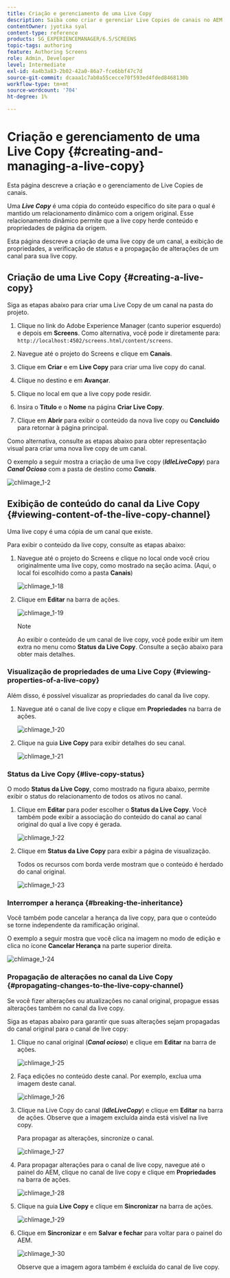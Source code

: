 ```yaml
---
title: Criação e gerenciamento de uma Live Copy
description: Saiba como criar e gerenciar Live Copies de canais no AEM Screens.
contentOwner: jyotika syal
content-type: reference
products: SG_EXPERIENCEMANAGER/6.5/SCREENS
topic-tags: authoring
feature: Authoring Screens
role: Admin, Developer
level: Intermediate
exl-id: 4a4b3a83-2b02-42a0-86a7-fce6bbf47c7d
source-git-commit: dcaaa1c7ab0a55cecce70f593ed4fded8468130b
workflow-type: tm+mt
source-wordcount: '704'
ht-degree: 1%

---
```


# Criação e gerenciamento de uma Live Copy {#creating-and-managing-a-live-copy}

Esta página descreve a criação e o gerenciamento de Live Copies de canais.

Uma ***Live Copy*** é uma cópia do conteúdo específico do site para o qual é mantido um relacionamento dinâmico com a origem original. Esse relacionamento dinâmico permite que a live copy herde conteúdo e propriedades de página da origem.

Esta página descreve a criação de uma live copy de um canal, a exibição de propriedades, a verificação de status e a propagação de alterações de um canal para sua live copy.


## Criação de uma Live Copy {#creating-a-live-copy}

Siga as etapas abaixo para criar uma Live Copy de um canal na pasta do projeto.

1. Clique no link do Adobe Experience Manager (canto superior esquerdo) e depois em **Screens**. Como alternativa, você pode ir diretamente para: `http://localhost:4502/screens.html/content/screens`.

1. Navegue até o projeto do Screens e clique em **Canais**.
1. Clique em **Criar** e em **Live Copy** para criar uma live copy do canal.
1. Clique no destino e em **Avançar**.
1. Clique no local em que a live copy pode residir.
1. Insira o **Título** e o **Nome** na página **Criar Live Copy**.

1. Clique em **Abrir** para exibir o conteúdo da nova live copy ou **Concluído** para retornar à página principal.

Como alternativa, consulte as etapas abaixo para obter representação visual para criar uma nova live copy de um canal.

O exemplo a seguir mostra a criação de uma live copy (***IdleLiveCopy***) para ***Canal Ocioso*** com a pasta de destino como ***Canais***.

![chlimage_1-2](assets/chlimage_1-2.gif)

## Exibição de conteúdo do canal da Live Copy {#viewing-content-of-the-live-copy-channel}

Uma live copy é uma cópia de um canal que existe.

Para exibir o conteúdo da live copy, consulte as etapas abaixo:

1. Navegue até o projeto do Screens e clique no local onde você criou originalmente uma live copy, como mostrado na seção acima. (Aqui, o local foi escolhido como a pasta **Canais**)

   ![chlimage_1-18](assets/chlimage_1-18.png)

1. Clique em **Editar** na barra de ações.

   ![chlimage_1-19](assets/chlimage_1-19.png)

   >[!NOTE]
   >
   >Ao exibir o conteúdo de um canal de live copy, você pode exibir um item extra no menu como **Status da Live Copy**. Consulte a seção abaixo para obter mais detalhes.

### Visualização de propriedades de uma Live Copy {#viewing-properties-of-a-live-copy}

Além disso, é possível visualizar as propriedades do canal da live copy.

1. Navegue até o canal de live copy e clique em **Propriedades** na barra de ações.

   ![chlimage_1-20](assets/chlimage_1-20.png)

1. Clique na guia **Live Copy** para exibir detalhes do seu canal.

   ![chlimage_1-21](assets/chlimage_1-21.png)

### Status da Live Copy   {#live-copy-status}

O modo **Status da Live Copy**, como mostrado na figura abaixo, permite exibir o status do relacionamento de todos os ativos no canal.

1. Clique em **Editar** para poder escolher o **Status da Live Copy**. Você também pode exibir a associação do conteúdo do canal ao canal original do qual a live copy é gerada.

   ![chlimage_1-22](assets/chlimage_1-22.png)

1. Clique em **Status da Live Copy** para exibir a página de visualização.

   Todos os recursos com borda verde mostram que o conteúdo é herdado do canal original.

   ![chlimage_1-23](assets/chlimage_1-23.png)

### Interromper a herança {#breaking-the-inheritance}

Você também pode cancelar a herança da live copy, para que o conteúdo se torne independente da ramificação original.

O exemplo a seguir mostra que você clica na imagem no modo de edição e clica no ícone **Cancelar Herança** na parte superior direita.

![chlimage_1-24](assets/chlimage_1-24.png)

### Propagação de alterações no canal da Live Copy {#propagating-changes-to-the-live-copy-channel}

Se você fizer alterações ou atualizações no canal original, propague essas alterações também no canal da live copy.

Siga as etapas abaixo para garantir que suas alterações sejam propagadas do canal original para o canal de live copy:

1. Clique no canal original (***Canal ocioso***) e clique em **Editar** na barra de ações.

   ![chlimage_1-25](assets/chlimage_1-25.png)

1. Faça edições no conteúdo deste canal. Por exemplo, exclua uma imagem deste canal.

   ![chlimage_1-26](assets/chlimage_1-26.png)

1. Clique na Live Copy do canal (***IdleLiveCopy***) e clique em **Editar** na barra de ações. Observe que a imagem excluída ainda está visível na live copy.

   Para propagar as alterações, sincronize o canal.

   ![chlimage_1-27](assets/chlimage_1-27.png)

1. Para propagar alterações para o canal de live copy, navegue até o painel do AEM, clique no canal de live copy e clique em **Propriedades** na barra de ações.

   ![chlimage_1-28](assets/chlimage_1-28.png)

1. Clique na guia **Live Copy** e clique em **Sincronizar** na barra de ações.

   ![chlimage_1-29](assets/chlimage_1-29.png)

1. Clique em **Sincronizar** e em **Salvar e fechar** para voltar para o painel do AEM.

   ![chlimage_1-30](assets/chlimage_1-30.png)

   Observe que a imagem agora também é excluída do canal de live copy.
